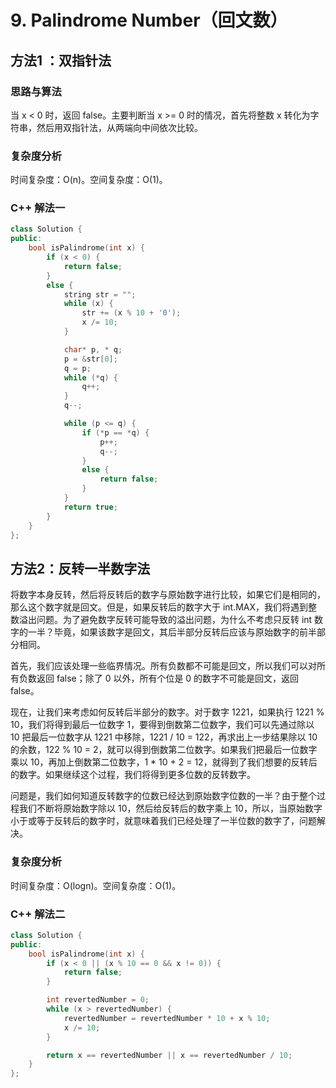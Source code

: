 # 9. Palindrome Number（回文数）

## 方法1 ：双指针法

### 思路与算法

当 x < 0 时，返回 false。主要判断当 x >= 0 时的情况，首先将整数 x 转化为字符串，然后用双指针法，从两端向中间依次比较。

### 复杂度分析

时间复杂度：O(n)。空间复杂度：O(1)。

### C++ 解法一

```c++
class Solution {
public:
	bool isPalindrome(int x) {
		if (x < 0) {
			return false;
		}
		else {
			string str = "";
			while (x) {
				str += (x % 10 + '0');
				x /= 10;	
			}

			char* p, * q;
			p = &str[0];
			q = p;
			while (*q) {
				q++;
			}
			q--;

			while (p <= q) {
				if (*p == *q) {
					p++;
					q--;
				}
				else {
					return false;
				}
			}
			return true;
		}
	}
};
```

## 方法2：反转一半数字法

将数字本身反转，然后将反转后的数字与原始数字进行比较，如果它们是相同的，那么这个数字就是回文。但是，如果反转后的数字大于 int.MAX，我们将遇到整数溢出问题。为了避免数字反转可能导致的溢出问题，为什么不考虑只反转 int 数字的一半？毕竟，如果该数字是回文，其后半部分反转后应该与原始数字的前半部分相同。

首先，我们应该处理一些临界情况。所有负数都不可能是回文，所以我们可以对所有负数返回 false；除了 0 以外，所有个位是 0 的数字不可能是回文，返回 false。

现在，让我们来考虑如何反转后半部分的数字。对于数字 1221，如果执行 1221 % 10，我们将得到最后一位数字 1，要得到倒数第二位数字，我们可以先通过除以 10 把最后一位数字从 1221 中移除，1221 / 10 = 122，再求出上一步结果除以 10 的余数，122 % 10 = 2，就可以得到倒数第二位数字。如果我们把最后一位数字乘以 10，再加上倒数第二位数字，1 * 10 + 2 = 12，就得到了我们想要的反转后的数字。如果继续这个过程，我们将得到更多位数的反转数字。

问题是，我们如何知道反转数字的位数已经达到原始数字位数的一半？由于整个过程我们不断将原始数字除以 10，然后给反转后的数字乘上 10，所以，当原始数字小于或等于反转后的数字时，就意味着我们已经处理了一半位数的数字了，问题解决。

### 复杂度分析

时间复杂度：O(logn)。空间复杂度：O(1)。

### C++ 解法二

```c++
class Solution {
public:
    bool isPalindrome(int x) {
        if (x < 0 || (x % 10 == 0 && x != 0)) {
            return false;
        }

        int revertedNumber = 0;
        while (x > revertedNumber) {
            revertedNumber = revertedNumber * 10 + x % 10;
            x /= 10;
        }

        return x == revertedNumber || x == revertedNumber / 10;
    }
};
```

